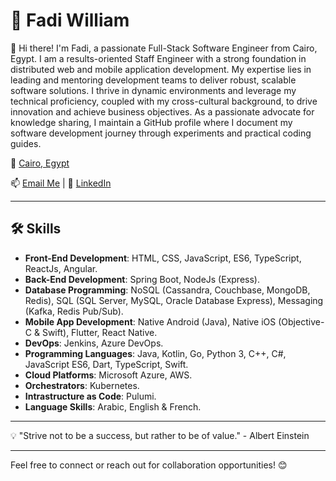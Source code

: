 # 🌟 Fadi William

👋 Hi there! I'm Fadi, a passionate Full-Stack Software Engineer from Cairo, Egypt. I am a results-oriented Staff Engineer with a strong foundation in distributed web and mobile application development. My expertise lies in leading and mentoring development teams to deliver robust, scalable software solutions. I thrive in dynamic environments and leverage my technical proficiency, coupled with my cross-cultural background, to drive innovation and achieve business objectives. As a passionate advocate for knowledge sharing, I maintain a GitHub profile where I document my software development journey through experiments and practical coding guides.

📍 [Cairo, Egypt](https://www.google.com/maps/place/Cairo,+Egypt)

📫 [Email Me](mailto:fadi.william.ghali@gmail.com) | 🔗 [LinkedIn](https://www.linkedin.com/in/fadi-william-ghali-abdelmessih-a51976a7/)

---

## 🛠️ Skills

- **Front-End Development**: HTML, CSS, JavaScript, ES6, TypeScript, ReactJs, Angular.
- **Back-End Development**: Spring Boot, NodeJs (Express).
- **Database Programming**: NoSQL (Cassandra, Couchbase, MongoDB, Redis), SQL (SQL Server, MySQL, Oracle Database Express), Messaging (Kafka, Redis Pub/Sub).
- **Mobile App Development**: Native Android (Java), Native iOS (Objective-C & Swift), Flutter, React Native.
- **DevOps**: Jenkins, Azure DevOps.
- **Programming Languages**: Java, Kotlin, Go, Python 3, C++, C#, JavaScript ES6, Dart, TypeScript, Swift.
- **Cloud Platforms**: Microsoft Azure, AWS.
- **Orchestrators**: Kubernetes.
- **Intrastructure as Code**: Pulumi.
- **Language Skills**: Arabic, English & French.

---

💡 "Strive not to be a success, but rather to be of value." - Albert Einstein

---

Feel free to connect or reach out for collaboration opportunities! 😊
